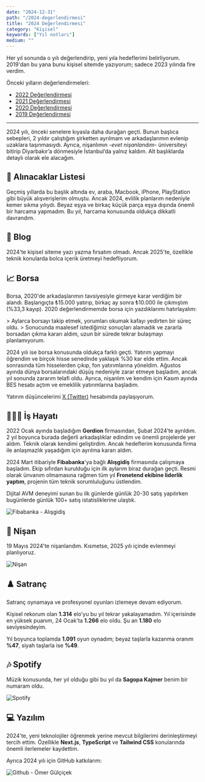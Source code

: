 ```yaml
---
date: "2024-12-31"
path: "/2024-degerlendirmesi"
title: "2024 Değerlendirmesi"
category: "Kişisel"
keywords: ["Yıl notları"]
medium: ""
---
```


Her yıl sonunda o yılı değerlendirip, yeni yıla hedeflerimi belirliyorum. 2019'dan bu yana bunu kişisel sitemde yazıyorum; sadece 2023 yılında fire verdim.

Önceki yılların değerlendirmeleri:
- <a href="/blog/2022-degerlendirmesi/" target="_blank" rel="noopener noreferrer">2022 Değerlendirmesi</a>
- <a href="/blog/2021-degerlendirmesi/" target="_blank" rel="noopener noreferrer">2021 Değerlendirmesi</a>
- <a href="/blog/2020-degerlendirmesi/" target="_blank" rel="noopener noreferrer">2020 Değerlendirmesi</a>
- <a href="/blog/2019-degerlendirmesi/" target="_blank" rel="noopener noreferrer">2019 Değerlendirmesi</a>

***

2024 yılı, önceki senelere kıyasla daha durağan geçti. Bunun başlıca sebepleri, 2 yıldır çalıştığım şirketten ayrılmam ve arkadaşlarımın evlenip uzaklara taşınmasıydı. Ayrıca, nişanlımın *-evet nişanlandım-* üniversiteyi bitirip Diyarbakır’a dönmesiyle İstanbul’da yalnız kaldım. Alt başlıklarda detaylı olarak ele alacağım.

## 🧺 Alınacaklar Listesi

Geçmiş yıllarda bu başlık altında ev, araba, Macbook, iPhone, PlayStation gibi büyük alışverişlerim olmuştu. Ancak 2024, evlilik planlarım nedeniyle kemer sıkma yılıydı. Beyaz eşya ve birkaç küçük parça eşya dışında önemli bir harcama yapmadım. Bu yıl, harcama konusunda oldukça dikkatli davrandım.

## 📝 Blog

2024'te kişisel siteme yazı yazma fırsatım olmadı. Ancak 2025'te, özellikle teknik konularda bolca içerik üretmeyi hedefliyorum.

## 📈 Borsa

Borsa, 2020'de arkadaşlarımın tavsiyesiyle girmeye karar verdiğim bir alandı. Başlangıçta ₺15.000 yatırıp, birkaç ay sonra ₺10.000 ile çıkmıştım (%33,3 kayıp). 2020 değerlendirmemde borsa için yazdıklarımı hatırlayalım:

<div className="text-neutral-500 text-base italic">
> Aylarca borsayı takip etmek, yorumları okumak kafayı yedirten bir süreç oldu.
> Sonucunda maalesef istediğimiz sonuçları alamadık ve zararla borsadan çıkma kararı aldım, uzun bir sürede tekrar bulaşmayı planlamıyorum.
</div>

2024 yılı ise borsa konusunda oldukça farklı geçti. Yatırım yapmayı öğrendim ve birçok hisse senedinde yaklaşık %30 kar elde ettim. Ancak sonrasında tüm hisselerden çıkıp, fon yatırımlarına yöneldim. Ağustos ayında dünya borsalarındaki düşüş nedeniyle zarar etmeye başladım, ancak yıl sonunda zararım telafi oldu. Ayrıca, nişanlım ve kendim için Kasım ayında BES hesabı açtım ve emeklilik yatırımlarına başladım.

Yatırım düşüncelerimi <a href="https://twitter.com/omergulcicek" target="_blank" rel="noopener noreferrer">X (Twitter)</a> hesabımda paylaşıyorum.

## 👨🏻‍💻 İş Hayatı

2022 Ocak ayında başladığım **Gordion** firmasından, Şubat 2024’te ayrıldım. 2 yıl boyunca burada değerli arkadaşlıklar edindim ve önemli projelerde yer aldım. Teknik olarak kendimi geliştirdim. Ancak hedeflerim konusunda firma ile anlaşmazlık yaşadığım için ayrılma kararı aldım.

2024 Mart itibariyle **Fibabanka**'ya bağlı **Alışgidiş** firmasında çalışmaya başladım. Ekip sıfırdan kurulduğu için ilk aylarım biraz durağan geçti. Resmi olarak ünvanım olmamasına rağmen tüm yıl **Fronetend ekibine liderlik yaptım**, projenin tüm teknik sorumluluğunu üstlendim.

Dijital AVM deneyimi sunan bu ilk günlerde günlük 20-30 satış yapılırken bugünlerde günlük 100+ satış istatisliklerine ulaştık.

![Fibabanka - Alışgidiş](/img/blog/2024-12-31/alisgidis.png)

## 💐 Nişan

19 Mayıs 2024'te nişanlandım. Kısmetse, 2025 yılı içinde evlenmeyi planlıyoruz.

![Nişan](/img/blog/2024-12-31/nisan.png)

## ♟️ Satranç

Satranç oynamaya ve profesyonel oyunları izlemeye devam ediyorum.

Kişisel rekorum olan **1.314** elo'yu bu yıl tekrar yakalayamadım. Yıl içerisinde en yüksek puanım, 24 Ocak'ta **1.266** elo oldu. Şu an **1.180** elo seviyesindeyim.

Yıl boyunca toplamda **1.091** oyun oynadım; beyaz taşlarla kazanma oranım **%47**, siyah taşlarla ise **%49**.

## 🎶 Spotify

Müzik konusunda, her yıl olduğu gibi bu yıl da **Sagopa Kajmer** benim bir numaram oldu.

![Spotify](/img/blog/2024-12-31/spotify.png)

## 💻 Yazılım

2024'te, yeni teknolojiler öğrenmek yerine mevcut bilgilerimi derinleştirmeyi tercih ettim. Özellikle **Next.js**, **TypeScript** ve **Tailwind CSS** konularında önemli ilerlemeler kaydettim.

Ayrıca 2024 yılı için GitHub katkılarım:

![Github - Ömer Gülçiçek](/img/blog/2024-12-31/github.png)